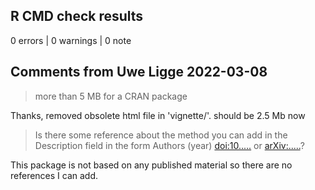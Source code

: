 ## R CMD check results

0 errors | 0 warnings | 0 note

## Comments from Uwe Ligge 2022-03-08

> more than 5 MB for a CRAN package

Thanks, removed obsolete html file in 'vignette/'. should be 2.5 Mb now

> Is there some reference about the method you can add in the Description 
field in the form Authors (year) <doi:10.....> or <arXiv:.....>?

This package is not based on any published material so there are no references I can add.

